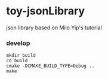 # toy-jsonLibrary
json library based on Milo Yip's tutorial
### develop
```
mkdir build
cd build
cmake -DCMAKE_BUILD_TYPE=Debug ..
make
```
